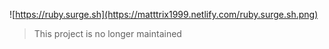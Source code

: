 ![https://ruby.surge.sh](https://matttrix1999.netlify.com/ruby.surge.sh.png)

> This project is no longer maintained
